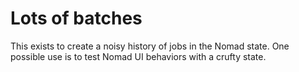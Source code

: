 # Lots of batches

This exists to create a noisy history of jobs in the Nomad state.
One possible use is to test Nomad UI behaviors with a crufty state.
